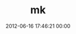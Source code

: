 ---
title: "mk"
date: 2012-06-16 17:46:21 00:00
permalink: /mkhandekar
twitter: ""
likes: [130,580,1075]
id: 1049
gravatar: "http://www.gravatar.com/avatar/3af1b1dc9b397d24525cdc2e8ec50ecc"
---